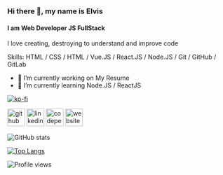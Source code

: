 ### Hi there 👋, my name is Elvis
#### I am Web Developer JS FullStack
I love creating, destroying to understand and improve code

Skills: HTML / CSS / HTML / Vue.JS / React.JS / Node.JS / Git / GitHub / GitLab

- 🔭 I’m currently working on My Resume 
- 🌱 I’m currently learning Node.JS / ReactJS 

[![ko-fi](https://www.ko-fi.com/img/githubbutton_sm.svg)](https://ko-fi.com/J3J02TMN2)

<script type='text/javascript' src='https://ko-fi.com/widgets/CounterWidget.js'></script><script type='text/javascript'>counterwidget.init('J3J02TMN2');counterwidget.draw();</script>

[<img src='https://cdn.jsdelivr.net/npm/simple-icons@3.0.1/icons/github.svg' alt='github' height='40'>](https://github.com/ElvisGmz)  [<img src='https://cdn.jsdelivr.net/npm/simple-icons@3.0.1/icons/linkedin.svg' alt='linkedin' height='40'>](https://www.linkedin.com/in/ElvisGmz/)  [<img src='https://cdn.jsdelivr.net/npm/simple-icons@3.0.1/icons/codepen.svg' alt='codepen' height='40'>](https://codepen.io/ElvisGmz_)  [<img src='https://cdn.jsdelivr.net/npm/simple-icons@3.0.1/icons/icloud.svg' alt='website' height='40'>](https://portafolio-gmz.web.app/)  

![GitHub stats](https://github-readme-stats.vercel.app/api?username=ElvisGmz&show_icons=true)  

[![Top Langs](https://github-readme-stats.vercel.app/api/top-langs/?username=ElvisGmz)](https://github.com/anuraghazra/github-readme-stats)

![Profile views](https://gpvc.arturio.dev/ElvisGmz)  
